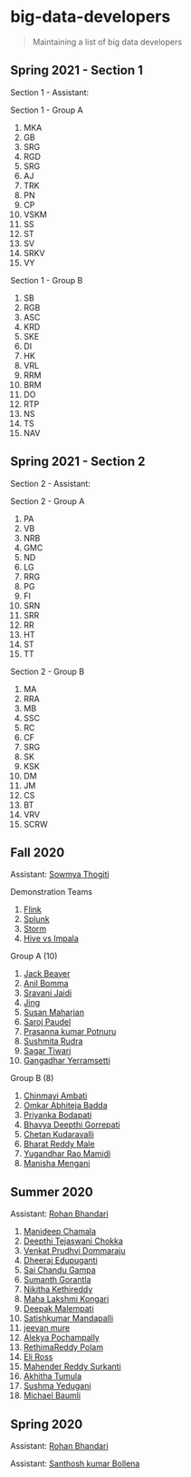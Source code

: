 # big-data-developers

> Maintaining a list of big data developers

## Spring 2021 - Section 1

Section 1 - Assistant:

Section 1 - Group A

1. MKA
1. GB
1. SRG
1. RGD
1. SRG
1. AJ
1. TRK
1. PN
1. CP
1. VSKM
1. SS
1. ST
1. SV
1. SRKV
1. VY

Section 1 - Group B

1. SB
1. RGB
1. ASC
1. KRD
1. SKE
1. DI
1. HK
1. VRL
1. RRM
1. BRM
1. DO
1. RTP
1. NS
1. TS
1. NAV

## Spring 2021 - Section 2

Section 2 - Assistant:

Section 2 - Group A

1. PA
1. VB
1. NRB
1. GMC
1. ND
1. LG
1. RRG
1. PG
1. FI
1. SRN
1. SRR
1. RR
1. HT
1. ST
1. TT

Section 2 - Group B

1. MA
1. RRA
1. MB
1. SSC
1. RC
1. CF
1. SRG
1. SK
1. KSK
1. DM
1. JM
1. CS
1. BT
1. VRV
1. SCRW

## Fall 2020

Assistant: [Sowmya Thogiti](https://github.com/sowmyathogiti/BIO-DATA)

Demonstration Teams
1. [Flink](https://github.com/prasu93/bigdata-flink-project)
1. [Splunk](https://github.com/bharat-reddy-male/Demonstration-project-splunk-group2)
1. [Storm](https://github.com/spsaroj/storm-demo)
1. [Hive vs Impala](https://github.com/Sushmita-Rudra/demo-group5-Hive-Vs-Impala)

Group A (10)

1. [Jack Beaver](https://github.com/JackWBeaver/big-data-developer)
1. [Anil Bomma](https://github.com/anil-bomma/big-data-dev)
1. [Sravani Jaidi](https://github.com/Sravani537520/big-data-dev)
1. [Jing](https://github.com/JingLi521864/big-data-dev)
1. [Susan Maharjan](https://github.com/susanmaharjan/big-data-repository)
1. [Saroj Paudel](https://github.com/spsaroj/big-data-developer)
1. [Prasanna kumar Potnuru](https://github.com/prasu93/about-me)
1. [Sushmita Rudra](https://github.com/Sushmita-Rudra/big-data-dev)
1. [Sagar Tiwari](https://github.com/005sagar/big-data)
1. [Gangadhar Yerramsetti](https://github.com/gangadhary574/big-data-dev)

Group B (8)

1. [Chinmayi Ambati](https://github.com/Chinmayi98/big-data-dev)
1. [Omkar Abhiteja Badda](https://github.com/abhiteja29/big-data-developer)
1. [Priyanka Bodapati](https://github.com/pinky407/big-data-developer)
1. [Bhavya Deepthi Gorrepati](https://github.com/Bhavya-123/big-data-developer)
1. [Chetan Kudaravalli](https://github.com/chetankudaravalli16/big-data-developer)
1. [Bharat Reddy Male](https://github.com/bharat-reddy-male)
1. [Yugandhar Rao Mamidi](https://github.com/yugandharmamidi/about-me)
1. [Manisha Mengani](https://github.com/Manisha-Mengani/big-data-dev)


## Summer 2020

Assistant: [Rohan Bhandari](https://github.com/rohan6471/big-data-developer)

1. [Manideep Chamala](https://github.com/manideepchamala/big-data-developers)
2. [Deepthi Tejaswani Chokka](https://github.com/Deepthi1003/big-data-developer)
3. [Venkat Prudhvi Dommaraju](https://github.com/prudhvi15/big-data-developer)
4. [Dheeraj Edupuganti](https://github.com/Dheeraj0327/big-data-dev)
5. [Sai Chandu Gampa](https://github.com/saichandugampa/big-data-developer)
6. [Sumanth Gorantla](https://github.com/gorantla96/big-data-developers)
7. [Nikitha Kethireddy](https://github.com/nikithakethireddy1996/big-data-dev)
8. [Maha Lakshmi Kongari](https://github.com/MAHALAKSHMIKONGARI/big-data-dev)
9. [Deepak Malempati](https://github.com/Deepakmalempati/about-me)
10. [Satishkumar Mandapalli](https://github.com/mandapallisatish64/big-data-developer)
11. [jeevan mure](https://github.com/jeevanreddymure/big-data-developer)
12. [Alekya Pochampally](https://github.com/AlekyaPochampally/big-data-dev)
13. [RethimaReddy Polam](https://github.com/Rethima-Reddy/big-data-dev)
14. [Eli Ross](https://github.com/eliross84/big-data-dev)
15. [Mahender Reddy Surkanti](https://github.com/Mahender1166/big-data-developer)
16. [Akhitha Tumula](https://github.com/thumula-akhitha/big-data-dev)
17. [Sushma Yedugani](https://github.com/sushma95/big-data-developer)
18. [Michael Baumli](https://github.com/MichaelJBaumli/big-data-developer)


## Spring 2020

Assistant: [Rohan Bhandari](https://github.com/rohan6471/big-data-developer)

Assistant: [Santhosh kumar Bollena](https://github.com/santhoshkumarbollena)


